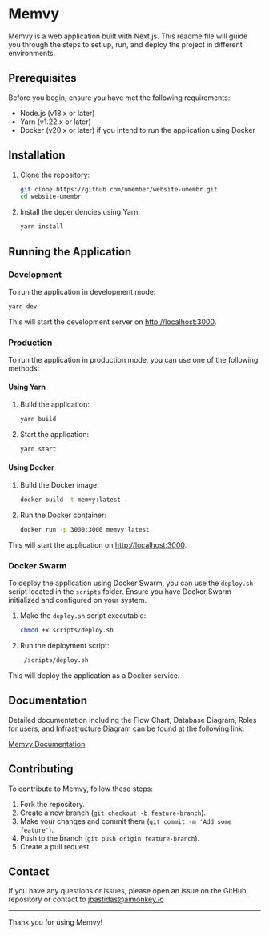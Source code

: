 # Memvy

Memvy is a web application built with Next.js. This readme file will guide you through the steps to set up, run, and deploy the project in different environments.

## Prerequisites

Before you begin, ensure you have met the following requirements:
- Node.js (v18.x or later)
- Yarn (v1.22.x or later)
- Docker (v20.x or later) if you intend to run the application using Docker

## Installation

1. Clone the repository:
    ```sh
    git clone https://github.com/umember/website-umembr.git
    cd website-umembr
    ```

2. Install the dependencies using Yarn:
    ```sh
    yarn install
    ```

## Running the Application

### Development

To run the application in development mode:
```sh
yarn dev
```

This will start the development server on [http://localhost:3000](http://localhost:3000).

### Production

To run the application in production mode, you can use one of the following methods:

#### Using Yarn

1. Build the application:
    ```sh
    yarn build
    ```

2. Start the application:
    ```sh
    yarn start
    ```

#### Using Docker

1. Build the Docker image:
    ```sh
    docker build -t memvy:latest .
    ```

2. Run the Docker container:
    ```sh
    docker run -p 3000:3000 memvy:latest
    ```

This will start the application on [http://localhost:3000](http://localhost:3000).

### Docker Swarm

To deploy the application using Docker Swarm, you can use the `deploy.sh` script located in the `scripts` folder. Ensure you have Docker Swarm initialized and configured on your system.

1. Make the `deploy.sh` script executable:
    ```sh
    chmod +x scripts/deploy.sh
    ```

2. Run the deployment script:
    ```sh
    ./scripts/deploy.sh
    ```

This will deploy the application as a Docker service.

## Documentation

Detailed documentation including the Flow Chart, Database Diagram, Roles for users, and Infrastructure Diagram can be found at the following link:

[Memvy Documentation](https://whimsical.com/umembr-AKodLcVCG3Agh1WJxkf4ip)

## Contributing

To contribute to Memvy, follow these steps:

1. Fork the repository.
2. Create a new branch (`git checkout -b feature-branch`).
3. Make your changes and commit them (`git commit -m 'Add some feature'`).
4. Push to the branch (`git push origin feature-branch`).
5. Create a pull request.

## Contact

If you have any questions or issues, please open an issue on the GitHub repository or contact to jbastidas@aimonkey.io

---

Thank you for using Memvy!
